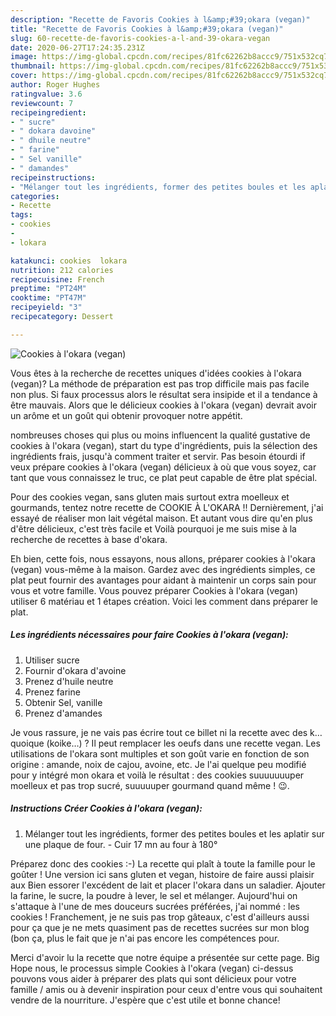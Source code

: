 ```yaml
---
description: "Recette de Favoris Cookies à l&amp;#39;okara (vegan)"
title: "Recette de Favoris Cookies à l&amp;#39;okara (vegan)"
slug: 60-recette-de-favoris-cookies-a-l-and-39-okara-vegan
date: 2020-06-27T17:24:35.231Z
image: https://img-global.cpcdn.com/recipes/81fc62262b8accc9/751x532cq70/cookies-a-lokara-vegan-photo-principale-de-la-recette.jpg
thumbnail: https://img-global.cpcdn.com/recipes/81fc62262b8accc9/751x532cq70/cookies-a-lokara-vegan-photo-principale-de-la-recette.jpg
cover: https://img-global.cpcdn.com/recipes/81fc62262b8accc9/751x532cq70/cookies-a-lokara-vegan-photo-principale-de-la-recette.jpg
author: Roger Hughes
ratingvalue: 3.6
reviewcount: 7
recipeingredient:
- " sucre"
- " dokara davoine"
- " dhuile neutre"
- " farine"
- " Sel vanille"
- " damandes"
recipeinstructions:
- "Mélanger tout les ingrédients, former des petites boules et les aplatir sur une plaque de four. Cuir 17 mn au four à 180°"
categories:
- Recette
tags:
- cookies
- 
- lokara

katakunci: cookies  lokara 
nutrition: 212 calories
recipecuisine: French
preptime: "PT24M"
cooktime: "PT47M"
recipeyield: "3"
recipecategory: Dessert

---
```



![Cookies à l&#39;okara (vegan)](https://img-global.cpcdn.com/recipes/81fc62262b8accc9/751x532cq70/cookies-a-lokara-vegan-photo-principale-de-la-recette.jpg)

Vous êtes à la recherche de recettes uniques d'idées cookies à l&#39;okara (vegan)? La méthode de préparation est pas trop difficile mais pas facile non plus. Si faux processus alors le résultat sera insipide et il a tendance à être mauvais. Alors que le délicieux cookies à l&#39;okara (vegan) devrait avoir un arôme et un goût qui obtenir provoquer notre appétit.

nombreuses choses qui plus ou moins influencent la qualité gustative de cookies à l&#39;okara (vegan), start du type d'ingrédients, puis la sélection des ingrédients frais, jusqu'à comment traiter et servir. Pas besoin étourdi if veux prépare cookies à l&#39;okara (vegan) délicieux à où que vous soyez, car tant que vous connaissez le truc, ce plat peut capable de être plat spécial.

Pour des cookies vegan, sans gluten mais surtout extra moelleux et gourmands, tentez notre recette de COOKIE À L&#39;OKARA !! Dernièrement, j&#39;ai essayé de réaliser mon lait végétal maison. Et autant vous dire qu&#39;en plus d&#39;être délicieux, c&#39;est très facile et Voilà pourquoi je me suis mise à la recherche de recettes à base d&#39;okara.


Eh bien, cette fois, nous essayons, nous allons, préparer cookies à l&#39;okara (vegan) vous-même à la maison. Gardez avec des ingrédients simples, ce plat peut fournir des avantages pour aidant à maintenir un corps sain pour vous et votre famille. Vous pouvez préparer Cookies à l&#39;okara (vegan) utiliser 6 matériau et 1 étapes création. Voici les comment dans préparer le plat.

<!--inarticleads1-->

##### Les ingrédients nécessaires pour faire Cookies à l&#39;okara (vegan):

1. Utiliser  sucre
1. Fournir  d&#39;okara d&#39;avoine
1. Prenez  d&#39;huile neutre
1. Prenez  farine
1. Obtenir  Sel, vanille
1. Prenez  d&#39;amandes


Je vous rassure, je ne vais pas écrire tout ce billet ni la recette avec des k…quoique (koike…) ? Il peut remplacer les oeufs dans une recette vegan. Les utilisations de l&#39;okara sont multiples et son goût varie en fonction de son origine : amande, noix de cajou, avoine, etc. Je l&#39;ai quelque peu modifié pour y intégré mon okara et voilà le résultat : des cookies suuuuuuuper moelleux et pas trop sucré, suuuuuper gourmand quand même ! 😉. 

<!--inarticleads2-->

##### Instructions Créer Cookies à l&#39;okara (vegan):

1. Mélanger tout les ingrédients, former des petites boules et les aplatir sur une plaque de four. - Cuir 17 mn au four à 180°


Préparez donc des cookies :-) La recette qui plaît à toute la famille pour le goûter ! Une version ici sans gluten et vegan, histoire de faire aussi plaisir aux Bien essorer l&#39;excédent de lait et placer l&#39;okara dans un saladier. Ajouter la farine, le sucre, la poudre à lever, le sel et mélanger. Aujourd&#39;hui on s&#39;attaque à l&#39;une de mes douceurs sucrées préférées, j&#39;ai nommé : les cookies ! Franchement, je ne suis pas trop gâteaux, c&#39;est d&#39;ailleurs aussi pour ça que je ne mets quasiment pas de recettes sucrées sur mon blog (bon ça, plus le fait que je n&#39;ai pas encore les compétences pour. 


Merci d'avoir lu la recette que notre équipe a présentée sur cette page. Big Hope nous, le processus simple Cookies à l&#39;okara (vegan) ci-dessus pouvons vous aider à préparer des plats qui sont délicieux pour votre famille / amis ou à devenir inspiration pour ceux d'entre vous qui souhaitent vendre de la nourriture. J'espère que c'est utile et bonne chance!
